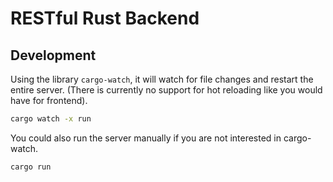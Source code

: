 # RESTful Rust Backend

## Development

Using the library `cargo-watch`, it will watch for file changes and restart the entire server. (There is currently no support for hot reloading like you would have for frontend).

```sh
cargo watch -x run
```

You could also run the server manually if you are not interested in cargo-watch.

```sh
cargo run
```
